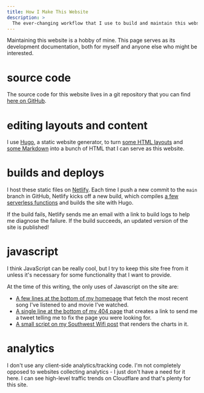 ```yaml
---
title: How I Make This Website
description: >
  The ever-changing workflow that I use to build and maintain this website.
---
```


Maintaining this website is a hobby of mine.
This page serves as its development documentation,
both for myself and anyone else who might be interested.

# source code

The source code for this website lives in a git repository that you can find
[here on GitHub](https://github.com/jamesbvaughan/jamesbvaughan.com).

# editing layouts and content

I use [Hugo](https://gohugo.io), a static website generator, to turn
[some HTML layouts](https://github.com/jamesbvaughan/jamesbvaughan.com/tree/main/layouts)
and [some Markdown](https://github.com/jamesbvaughan/jamesbvaughan.com/tree/main/content)
into a bunch of HTML that I can serve as this website.

# builds and deploys

I host these static files on [Netlify](https://www.netlify.com/).
Each time I push a new commit to the `main` branch in GitHub, Netlify kicks off
a new build, which compiles
[a few serverless functions](https://github.com/jamesbvaughan/jamesbvaughan.com/tree/main/functions/src)
and builds the site with Hugo.

If the build fails, Netlify sends me an email with a link to build logs to help
me diagnose the failure.
If the build succeeds, an updated version of the site is published!

# javascript

I think JavaScript can be really cool, but I try to keep this site free from it
unless it's necessary for some functionality that I want to provide.

At the time of this writing, the only uses of Javascript on the site are:

- [A few lines at the bottom of my homepage](https://raw.githubusercontent.com/jamesbvaughan/jamesbvaughan.com/main/content/_index.md)
  that fetch the most recent song I've listened to and movie I've watched.
- [A single line at the bottom of my 404 page](https://github.com/jamesbvaughan/jamesbvaughan.com/blob/main/layouts/404.html#L19)
  that creates a link to send me a tweet telling me to fix the page you were
  looking for.
- [A small script on my Southwest Wifi post](https://github.com/jamesbvaughan/jamesbvaughan.com/blob/main/content/posts/southwest-wifi/charts.js)
  that renders the charts in it.

# analytics

I don't use any client-side analytics/tracking code.
I'm not completely opposed to websites collecting analytics - I just don't have
a need for it here.
I can see high-level traffic trends on Cloudflare and that's plenty for this
site.
